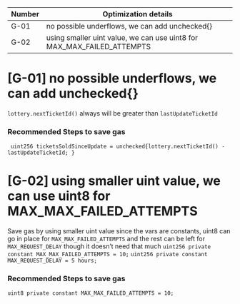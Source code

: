 | Number | Optimization details                         |
| ------ | ---------------------------------------------|
| G-01   | no possible underflows, we can add unchecked{}|
| G-02   | using smaller uint value, we can use uint8 for MAX_MAX_FAILED_ATTEMPTS|

# [G-01] no possible underflows, we can add unchecked{}
`lottery.nextTicketId()` always will be greater than `lastUpdateTicketId`

### Recommended Steps to save gas
`` uint256 ticketsSoldSinceUpdate = unchecked{lottery.nextTicketId() - lastUpdateTicketId; }``


# [G-02] using smaller uint value, we can use uint8 for MAX_MAX_FAILED_ATTEMPTS
Save gas by using smaller uint value since the vars are constants, uint8 can go in place for `MAX_MAX_FAILED_ATTEMPTS` and the rest can be left for `MAX_REQUEST_DELAY` though it doesn’t need that much `uint256 private constant MAX_MAX_FAILED_ATTEMPTS = 10;` `uint256 private constant MAX_REQUEST_DELAY = 5 hours;`

### Recommended Steps to save gas
``uint8 private constant MAX_MAX_FAILED_ATTEMPTS = 10;``


